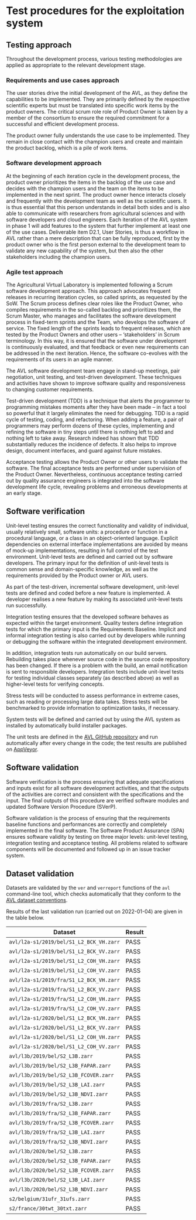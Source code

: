 # Test procedures for the exploitation system

## Testing approach

Throughout the development process, various testing methodologies are applied as
appropriate to the relevant development stage.

### Requirements and use cases approach

The user stories drive the initial development of the AVL, as they define the
capabilities to be implemented. They are primarily defined by the respective
scientific experts but must be translated into specific work items by the
product owners. The critical scrum role role of Product Owner is taken by a
member of the consortium to ensure the required commitment for a successful and
efficient development process.

The product owner fully understands the use case to be implemented. They remain
in close contact with the champion users and create and maintain the product
backlog, which is a pile of work items.

### Software development approach

At the beginning of each iteration cycle in the development process, the product
owner prioritizes the items in the backlog of the use case and decides with the
champion users and the team on the items to be implemented in the next sprint.
The product owner hence interacts closely and frequently with the development
team as well as the scientific users. It is thus essential that this person
understands in detail both sides and is also able to communicate with
researchers from agricultural sciences and with software developers and cloud
engineers. Each iteration of the AVL system in phase 1 will add features to the
system that further implement at least one of the use cases. Deliverable item
D2.1, User Stories, is thus a workflow in AVL rather than a mere description
that can be fully reproduced, first by the product owner who is the first person
external to the development team to validate any new capability of the system,
but then also the other stakeholders including the champion users.

### Agile test approach

The Agricultural Virtual Laboratory is implemented following a Scrum software
development approach. This approach advocates frequent releases in recurring
iteration cycles, so called sprints, as requested by the SoW. The Scrum process
defines clear roles like the Product Owner, who compiles requirements in the
so-called backlog and prioritizes them, the Scrum Master, who manages and
facilitates the software development process in fixed-term sprints and the Team,
who develops the software of service. The fixed length of the sprints leads to
frequent releases, which are tested by the Product Owners and other users –
‘stakeholders’ in Scrum terminology. In this way, it is ensured that the
software under development is continuously evaluated, and that feedback or even
new requirements can be addressed in the next iteration. Hence, the software
co-evolves with the requirements of its users in an agile manner.

The AVL software development team engage in stand-up meetings, pair negotiation,
unit testing, and test-driven development. These techniques and activities have
shown to improve software quality and responsiveness to changing customer
requirements.

Test-driven development (TDD) is a technique that alerts the programmer to
programming mistakes moments after they have been made – in fact a tool so
powerful that it largely eliminates the need for debugging. TDD is a rapid cycle
of testing, coding, and refactoring. When adding a feature, a pair of
programmers may perform dozens of these cycles, implementing and refining the
software in tiny steps until there is nothing left to add and nothing left to
take away. Research indeed has shown that TDD substantially reduces the
incidence of defects. It also helps to improve design, document interfaces, and
guard against future mistakes.

Acceptance testing allows the Product Owner or other users to validate the
software. The final acceptance tests are performed under supervision of the
Product Owner. Nevertheless, continuous acceptance testing carried out by
quality assurance engineers is integrated into the software development life
cycle, revealing problems and erroneous developments at an early stage.

## Software verification

Unit-level testing ensures the correct functionality and validity of individual,
usually relatively small, software units: a procedure or function in a
procedural language, or a class in an object-oriented language. Explicit
dependencies on external interface implementations are avoided by means of
mock-up implementations, resulting in full control of the test environment.
Unit-level tests are defined and carried out by software developers. The primary
input for the definition of unit-level tests is common sense and domain-specific
knowledge, as well as the requirements provided by the Product owner or AVL
users.

As part of the test-driven, incremental software development,
unit-level tests are defined and coded before a new feature is implemented.
A developer realises a new feature by making its associated unit-level tests run
successfully.

Integration testing ensures that the developed software behaves as expected
within the target environment. Quality testers define integration tests for
which the primary input is the Requirements Baseline. Implicit and informal
integration testing is also carried out by developers while running or debugging
the software within the integrated development environment.

In addition, integration tests run automatically on our build servers.
Rebuilding takes place whenever source code in the source code repository has
been changed. If there is a problem with the build, an email notification is
sent to responsible developers. Integration tests include unit-level tests for
testing individual classes separately (as described above) as well as
higher-level tests for verifying concepts.

Stress tests will be conducted to assess performance in extreme cases, such as
reading or processing large data takes. Stress tests will be benchmarked to
provide information to optimization tasks, if necessary.

System tests will be defined and carried out by using the AVL system as
installed by automatically build installer packages.

The unit tests are defined in the
[AVL GitHub repository](https://github.com/agriculture-vlab/agriculture-vlab/tree/main/avl/tests)
and run automatically after every change in the code; the test results are
published on
[AppVeyor](https://ci.appveyor.com/project/bcdev/agriculture-vlab/branch/main).

## Software validation

Software verification is the process ensuring that adequate specifications and
inputs exist for all software development activities, and that the outputs of
the activities are correct and consistent with the specifications and the input.
The final outputs of this procedure are verified software modules and updated
Software Version Procedure (SVerP).

Software validation is the process of ensuring that the requirements baseline
functions and performances are correctly and completely implemented in the final
software. The Software Product Assurance (SPA) ensures software validity by
testing on three major levels: unit-level testing, integration testing and
acceptance testing. All problems related to software components will be
documented and followed up in an issue tracker system.

## Dataset validation

Datasets are validated by the `ver` and `verreport` functions of the `avl`
command-line tool, which checks automatically that they conform to the
[AVL dataset conventions](../../datasets/conventions.md).

Results of the last validation run (carried out on 2022-01-04) are given
in the table below.

| Dataset | Result |
|----|----|
| `avl/l2a-s1/2019/bel/S1_L2_BCK_VH.zarr` | PASS |
| `avl/l2a-s1/2019/bel/S1_L2_BCK_VV.zarr` | PASS |
| `avl/l2a-s1/2019/bel/S1_L2_COH_VH.zarr` | PASS |
| `avl/l2a-s1/2019/bel/S1_L2_COH_VV.zarr` | PASS |
| `avl/l2a-s1/2019/fra/S1_L2_BCK_VH.zarr` | PASS |
| `avl/l2a-s1/2019/fra/S1_L2_BCK_VV.zarr` | PASS |
| `avl/l2a-s1/2019/fra/S1_L2_COH_VH.zarr` | PASS |
| `avl/l2a-s1/2019/fra/S1_L2_COH_VV.zarr` | PASS |
| `avl/l2a-s1/2020/bel/S1_L2_BCK_VH.zarr` | PASS |
| `avl/l2a-s1/2020/bel/S1_L2_BCK_VV.zarr` | PASS |
| `avl/l2a-s1/2020/bel/S1_L2_COH_VH.zarr` | PASS |
| `avl/l2a-s1/2020/bel/S1_L2_COH_VV.zarr` | PASS |
| `avl/l3b/2019/bel/S2_L3B.zarr` | PASS |
| `avl/l3b/2019/bel/S2_L3B_FAPAR.zarr` | PASS |
| `avl/l3b/2019/bel/S2_L3B_FCOVER.zarr` | PASS |
| `avl/l3b/2019/bel/S2_L3B_LAI.zarr` | PASS |
| `avl/l3b/2019/bel/S2_L3B_NDVI.zarr` | PASS |
| `avl/l3b/2019/fra/S2_L3B.zarr` | PASS |
| `avl/l3b/2019/fra/S2_L3B_FAPAR.zarr` | PASS |
| `avl/l3b/2019/fra/S2_L3B_FCOVER.zarr` | PASS |
| `avl/l3b/2019/fra/S2_L3B_LAI.zarr` | PASS |
| `avl/l3b/2019/fra/S2_L3B_NDVI.zarr` | PASS |
| `avl/l3b/2020/bel/S2_L3B.zarr` | PASS |
| `avl/l3b/2020/bel/S2_L3B_FAPAR.zarr` | PASS |
| `avl/l3b/2020/bel/S2_L3B_FCOVER.zarr` | PASS |
| `avl/l3b/2020/bel/S2_L3B_LAI.zarr` | PASS |
| `avl/l3b/2020/bel/S2_L3B_NDVI.zarr` | PASS |
| `s2/belgium/31ufr_31ufs.zarr` | PASS |
| `s2/france/30twt_30txt.zarr` | PASS |
